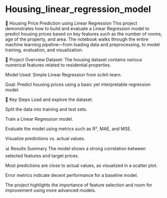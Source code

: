 # Housing_linear_regression_model
🏡 Housing Price Prediction using Linear Regression
This project demonstrates how to build and evaluate a Linear Regression model to predict housing prices based on key features such as the number of rooms, age of the property, and area. The notebook walks through the entire machine learning pipeline—from loading data and preprocessing, to model training, evaluation, and visualization.

📌 Project Overview
Dataset: The housing dataset contains various numerical features related to residential properties.

Model Used: Simple Linear Regression from scikit-learn.

Goal: Predict housing prices using a basic yet interpretable regression model.

🧠 Key Steps
Load and explore the dataset.

Split the data into training and test sets.

Train a Linear Regression model.

Evaluate the model using metrics such as R², MAE, and MSE.

Visualize predictions vs. actual values.

📊 Results Summary
The model shows a strong correlation between selected features and target prices.

Most predictions are close to actual values, as visualized in a scatter plot.

Error metrics indicate decent performance for a baseline model.

The project highlights the importance of feature selection and room for improvement using more advanced models.
